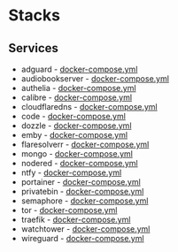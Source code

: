 # Stacks

## Services

* adguard - [docker-compose.yml](https://github.com/andronics/docker-stacks/blob/main/adguard/docker-compose.yml)
* audiobookserver - [docker-compose.yml](https://github.com/andronics/docker-stacks/blob/main/audiobookserver/docker-compose.yml)
* authelia - [docker-compose.yml](https://github.com/andronics/docker-stacks/blob/main/authelia/docker-compose.yml)
* calibre - [docker-compose.yml](https://github.com/andronics/docker-stacks/blob/main/calibre/docker-compose.yml)
* cloudflaredns - [docker-compose.yml](https://github.com/andronics/docker-stacks/blob/main/cloudflaredns/docker-compose.yml)
* code - [docker-compose.yml](https://github.com/andronics/docker-stacks/blob/main/code/docker-compose.yml)
* dozzle - [docker-compose.yml](https://github.com/andronics/docker-stacks/blob/main/dozzle/docker-compose.yml)
* emby - [docker-compose.yml](https://github.com/andronics/docker-stacks/blob/main/emby/docker-compose.yml)
* flaresolverr - [docker-compose.yml](https://github.com/andronics/docker-stacks/blob/main/flaresolverr/docker-compose.yml)
* mongo - [docker-compose.yml](https://github.com/andronics/docker-stacks/blob/main/mongo/docker-compose.yml)
* nodered - [docker-compose.yml](https://github.com/andronics/docker-stacks/blob/main/nodered/docker-compose.yml)
* ntfy - [docker-compose.yml](https://github.com/andronics/docker-stacks/blob/main/ntfy/docker-compose.yml)
* portainer - [docker-compose.yml](https://github.com/andronics/docker-stacks/blob/main/portainer/docker-compose.yml)
* privatebin - [docker-compose.yml](https://github.com/andronics/docker-stacks/blob/main/privatebin/docker-compose.yml)
* semaphore - [docker-compose.yml](https://github.com/andronics/docker-stacks/blob/main/semaphore/docker-compose.yml)
* tor - [docker-compose.yml](https://github.com/andronics/docker-stacks/blob/main/tor/docker-compose.yml)
* traefik - [docker-compose.yml](https://github.com/andronics/docker-stacks/blob/main/traefik/docker-compose.yml)
* watchtower - [docker-compose.yml](https://github.com/andronics/docker-stacks/blob/main/watchtower/docker-compose.yml)
* wireguard - [docker-compose.yml](https://github.com/andronics/docker-stacks/blob/main/wireguard/docker-compose.yml)